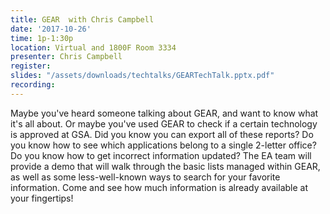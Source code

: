 ```yaml
---
title: GEAR  with Chris Campbell
date: '2017-10-26'
time: 1p-1:30p
location: Virtual and 1800F Room 3334
presenter: Chris Campbell
register:
slides: "/assets/downloads/techtalks/GEARTechTalk.pptx.pdf"
recording:
---
```


Maybe you've heard someone talking about GEAR, and want to know what it's all about. Or maybe you've used GEAR to check if a certain technology is approved at GSA. Did you know you can export all of these reports? Do you know how to see which applications belong to a single 2-letter office? Do you know how to get incorrect information updated? The EA team will provide a demo that will walk through the basic lists managed within GEAR, as well as some less-well-known ways to search for your favorite information. Come and see how much information is already available at your fingertips!